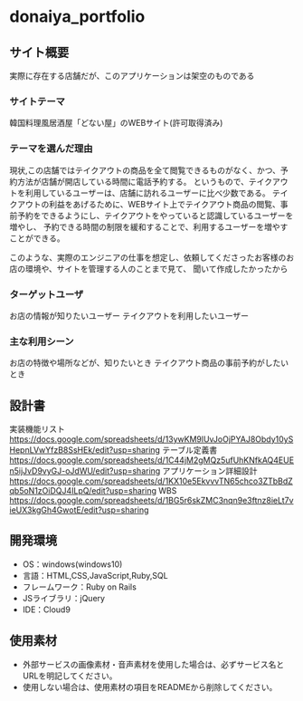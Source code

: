 # donaiya_portfolio

## サイト概要
 実際に存在する店舗だが、このアプリケーションは架空のものである
### サイトテーマ
韓国料理風居酒屋「どない屋」のWEBサイト(許可取得済み)

### テーマを選んだ理由 
 現状,この店舗ではテイクアウトの商品を全て閲覧できるものがなく、かつ、予約方法が店舗が開店している時間に電話予約する。
 というもので、テイクアウトを利用しているユーザーは、店舗に訪れるユーザーに比べ少数である。
 テイクアウトの利益をあげるために、WEBサイト上でテイクアウト商品の閲覧、事前予約をできるようにし、テイクアウトをやっていると認識しているユーザーを増やし、
 予約できる時間の制限を緩和することで、利用するユーザーを増やすことができる。
 
 このような、実際のエンジニアの仕事を想定し、依頼してくださったお客様のお店の環境や、サイトを管理する人のことまで見て、
 聞いて作成したかったから

### ターゲットユーザ
 お店の情報が知りたいユーザー
 テイクアウトを利用したいユーザー

### 主な利用シーン
 お店の特徴や場所などが、知りたいとき
 テイクアウト商品の事前予約がしたいとき

## 設計書
 実装機能リスト
 https://docs.google.com/spreadsheets/d/13ywKM9lUvJoOjPYAJ8Obdy10ySHepnLVwYfzB8SsHEk/edit?usp=sharing
 テーブル定義書
 https://docs.google.com/spreadsheets/d/1C44jM2gMQz5ufUhKNfkAQ4EUEn5ijJvD9vyGJ-oJdWU/edit?usp=sharing
 アプリケーション詳細設計
 https://docs.google.com/spreadsheets/d/1KX10e5EkvvvTN65chco3ZTbBdZqb5oN1zOiDQJ4ILpQ/edit?usp=sharing
 WBS
 https://docs.google.com/spreadsheets/d/1BG5r6skZMC3nqn9e3ftnz8ieLt7vieUX3kgGh4GwotE/edit?usp=sharing

## 開発環境
- OS：windows(windows10)
- 言語：HTML,CSS,JavaScript,Ruby,SQL
- フレームワーク：Ruby on Rails
- JSライブラリ：jQuery
- IDE：Cloud9

## 使用素材
- 外部サービスの画像素材・音声素材を使用した場合は、必ずサービス名とURLを明記してください。
- 使用しない場合は、使用素材の項目をREADMEから削除してください。

